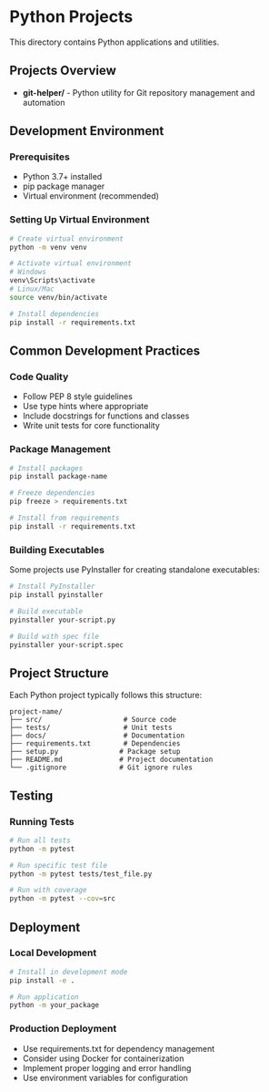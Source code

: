 # Python Projects

This directory contains Python applications and utilities.

## Projects Overview

- **git-helper/** - Python utility for Git repository management and automation

## Development Environment

### Prerequisites
- Python 3.7+ installed
- pip package manager
- Virtual environment (recommended)

### Setting Up Virtual Environment
```bash
# Create virtual environment
python -m venv venv

# Activate virtual environment
# Windows
venv\Scripts\activate
# Linux/Mac
source venv/bin/activate

# Install dependencies
pip install -r requirements.txt
```

## Common Development Practices

### Code Quality
- Follow PEP 8 style guidelines
- Use type hints where appropriate
- Include docstrings for functions and classes
- Write unit tests for core functionality

### Package Management
```bash
# Install packages
pip install package-name

# Freeze dependencies
pip freeze > requirements.txt

# Install from requirements
pip install -r requirements.txt
```

### Building Executables
Some projects use PyInstaller for creating standalone executables:
```bash
# Install PyInstaller
pip install pyinstaller

# Build executable
pyinstaller your-script.py

# Build with spec file
pyinstaller your-script.spec
```

## Project Structure

Each Python project typically follows this structure:
```
project-name/
├── src/                    # Source code
├── tests/                  # Unit tests
├── docs/                   # Documentation
├── requirements.txt        # Dependencies
├── setup.py               # Package setup
├── README.md              # Project documentation
└── .gitignore             # Git ignore rules
```

## Testing

### Running Tests
```bash
# Run all tests
python -m pytest

# Run specific test file
python -m pytest tests/test_file.py

# Run with coverage
python -m pytest --cov=src
```

## Deployment

### Local Development
```bash
# Install in development mode
pip install -e .

# Run application
python -m your_package
```

### Production Deployment
- Use requirements.txt for dependency management
- Consider using Docker for containerization
- Implement proper logging and error handling
- Use environment variables for configuration